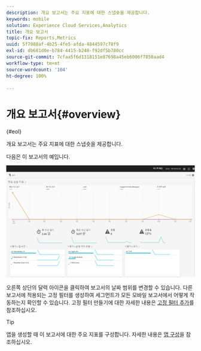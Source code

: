 ```yaml
---
description: 개요 보고서는 주요 지표에 대한 스냅숏을 제공합니다.
keywords: mobile
solution: Experience Cloud Services,Analytics
title: 개요 보고서
topic-fix: Reports,Metrics
uuid: 5f7088af-4b25-4fe5-afda-4844597c78f9
exl-id: db681d0e-b784-4415-b248-f92df5b780cc
source-git-commit: 7cfaa5f6d1318151e87698a45eb6006f7850aad4
workflow-type: tm+mt
source-wordcount: '104'
ht-degree: 100%

---
```


# 개요 보고서{#overview}

{#eol}

개요 보고서는 주요 지표에 대한 스냅숏을 제공합니다.

다음은 이 보고서의 예입니다.

![](assets/report_usage_overview.png)

오른쪽 상단의 달력 아이콘을 클릭하여 보고서의 날짜 범위를 변경할 수 있습니다. 다른 보고서에 적용되는 고정 필터를 생성하여 세그먼트가 모든 모바일 보고서에서 어떻게 작동하는지 확인할 수 있습니다. 고정 필터 만들기에 대한 자세한 내용은 [고정 필터 추가](/help/using/usage/reports-customize/t-sticky-filter.md)를 참조하십시오.

>[!TIP]
>
>앱을 생성할 때 이 보고서에 대한 주요 지표를 구성합니다. 자세한 내용은 [앱 구성](/help/using/c-manage-app-settings/c-mob-confg-app/c-mob-confg-app.md)을 참조하십시오.

